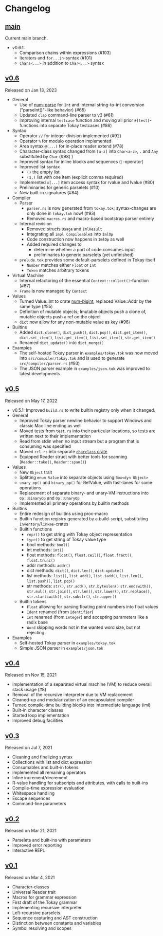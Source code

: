 # Changelog

## [main]

Current main branch.

- v0.6.1:
  - Comparison chains within expressions (#103)
  - Iterators and `for...in`-syntax (#101)
  - `Chars<...>` in addition to `Char<...>` syntax

## [v0.6]

Released on Jan 13, 2023

- General
  - Use of [num-parse](https://crates.io/crates/num-parse) for `Int` and internal string-to-int conversion ("parseInt()"-like behavior) (#65)
  - Updated `clap` command-line parser to v3 (#61)
  - Improving internal `testcase` function and moving all prior `#[test]`-functions into separate Tokay testcases (#86)
- Syntax
  - Operator `//` for integer division implemented (#92)
  - Operator `%` for modulo operation implemented
  - Area syntax `@(...)` for in-place reader extend (#78)
  - Character-class syntax changed from `[a-z]` into `Char<a-z>`, `.` and `Any` substituted by `Char` (#98)
  )
  - Improved syntax for inline blocks and sequences (`|`-operator)
  - Improved list syntax
    - `()` the empty list
    - `(1,)` list with one item (explicit comma required)
  - Implemented `x[...]` item access syntax for rvalue and lvalue (#80)
  - Preliminaries for generic parselets (#10)
  - New built-in signatures (#84)
- Compiler
  - Parser
    - `parser.rs` is now generated from `tokay.tok`; syntax-changes are only done in `tokay.tok` now! (#93)
    - Removed `macros.rs` and macro-based bootstrap parser entirely
  - Internal revision
    - Removed structs `Usage` and `ImlResult`
    - Integrating all `impl Compileable`s into `ImlOp`
    - Code construction now happens in `ImlOp` as well
    - Added required changes to
      - determine whether a part of code consumes input
      - preliminaries to generic parselets (yet unfinished)
  - `prelude.tok` provides some default-parselets defined in Tokay itself
    - `Number` matches either `Float` or `Int`
    - `Token` matches arbitrary tokens
- Virtual Machine
  - Internal refactoring of the essential `Context::collect()`-function (#67)
  - `Frame` is now managed by `Context`
- Values
  - Turned Value::Int to crate [num-bigint](https://crates.io/crates/num-bigint), replaced Value::Addr by the same type (#55)
  - Definition of mutable objects; Imutable objects push a clone of, mutable objects push a ref on the object
  - `dict` now allow for any non-mutable value as key (#96)
- Builtins
  - Added `dict.clone()`, `dict_push()`, `dict.pop()`, `dict.get_item()`, `dict.set_item()`, `list.get_item()`, `list.set_item()`, `str.get_item()`
  - Renamed `dict_update()` into `dict_merge()`
- Examples
  - The self-hosted Tokay parser in `examples/tokay.tok` was now moved into `src/compiler/tokay.tok` and is used to generate `src/compiler/parser.rs` (#93)
  - The JSON parser example in `examples/json.tok` was improved to latest developments

## [v0.5]

Released on May 17, 2022

- v0.5.1: Improved `build.rs` to write builtin registry only when it changed.
- General
  - Improved Tokay parser newline behavior to support Windows and classic Mac line ending as well
  - Moved tests from `test.rs` into their particular locations, so tests are written next to their implementation
  - Read from stdin when no input stream but a program that is consuming was specified
  - Moved `ccl.rs` into separate [`charclass` crate](https://crates.io/crates/charclass)
  - Equipped Reader struct with better tools for scanning (`Reader::take()`, `Reader::span()`)
- Values
  - New `Object` trait
  - Splitting `enum Value` into separate objects using `Box<dyn Object>`
  - `unary_op()` and `binary_op()` for RefValue, with fast-lanes for some operations
  - Replacement of separate binary- and unary-VM instructions into `Op::BinaryOp` and `Op::UnaryOp`
  - Implemented all primary operations by builtin methods
- Builtins
  - Entire redesign of builtins using proc-macro
  - Builtin function registry generated by a build-script, substituting `inventory`/`linkme`-crates
  - Builtin functions
    - `repr()` to get string with Tokay object representation
    - `type()` to get string of Tokay value type
    - bool methods: `bool()`
    - int methods: `int()`
    - float methods: `float()`, `float.ceil()`, `float.fract()`, `float.trunc()`
    - addr methods: `addr()`
    - dict methods: `dict()`, `dict.len()`, `dict.update()`
    - list methods: `list()`, `list.add()`, `list.iadd()`, `list.len()`, `list.push()`, `list.pop()`
    - str methods: `str()`, `str.add()`, `str.byteslen()` `str.endswith()`, `str.mul()`, `str.join()`, `str.len()`, `str.lower()`, `str.replace()`, `str.startswith()`, `str.substr()`, `str.upper()`
  - Builtin tokens
    - `Float` allowing for parsing floating point numbers into float values
    - `Ident` renamed (from `Identifier`)
    - `Int` renamed (from `Integer`) and accepting parameters like a radix base
    - `Word` skipping words not in the wanted word size, but not rejecting
- Examples
  - Self-hosted Tokay parser in `examples/tokay.tok`
  - Simple JSON parser in `examples/json.tok`


## [v0.4]

Released on Nov 15, 2021

- Implementation of a separated virtual machine (VM) to reduce overall stack usage (#8)
- Removal of the recursive interpreter due to VM replacement
- Cleaned-up and modularization of an encapsulated compiler
- Turned compile-time building blocks into intermediate language (iml)
- Built-in character classes
- Started loop implementation
- Improved debug facilities


## [v0.3]

Released on Jul 7, 2021

- Cleaning and finalizing syntax
- Collections with list and dict expression
- Consumables and built-in tokens
- Implemented all remaining operators
- Inline increment/decrement
- R-value handling for subscripts and attributes, with calls to built-ins
- Compile-time expression evaluation
- Whitespace handling
- Escape sequences
- Command-line parameters


## [v0.2]

Released on Mar 21, 2021

- Parselets and built-ins with parameters
- Improved error reporting
- Interactive REPL


## [v0.1]

Released on Mar 4, 2021

- Character-classes
- Universal Reader trait
- Macros for grammar expression
- First draft of the Tokay grammar
- Implementing recursive interpreter
- Left-recursive parselets
- Sequence capturing and AST construction
- Distinction between constants and variables
- Symbol resolving and scopes


[main]: https://github.com/tokay-lang/tokay/compare/v0.6...main
[v0.6]: https://github.com/tokay-lang/tokay/compare/v0.5...v0.6
[v0.5]: https://github.com/tokay-lang/tokay/compare/v0.4...v0.5
[v0.4]: https://github.com/tokay-lang/tokay/compare/v0.3...v0.4
[v0.3]: https://github.com/tokay-lang/tokay/compare/v0.2...v0.3
[v0.2]: https://github.com/tokay-lang/tokay/compare/v0.1...v0.2
[v0.1]: https://github.com/tokay-lang/tokay/compare/2d74215f4842d295371112a630d15ab03442cd1e...v0.1
